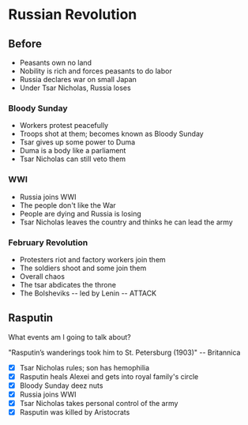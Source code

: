# Russian Revolution

## Before

- Peasants own no land
- Nobility is rich and forces peasants to do labor
- Russia declares war on small Japan
- Under Tsar Nicholas, Russia loses

### Bloody Sunday

- Workers protest peacefully
- Troops shot at them; becomes known as Bloody Sunday
- Tsar gives up some power to Duma
- Duma is a body like a parliament
- Tsar Nicholas can still veto them

### WWI

- Russia joins WWI
- The people don't like the War
- People are dying and Russia is losing
- Tsar Nicholas leaves the country and thinks he can lead the army

### February Revolution

- Protesters riot and factory workers join them
- The soldiers shoot and some join them
- Overall chaos
- The tsar abdicates the throne
- The Bolsheviks -- led by Lenin -- ATTACK

## Rasputin

What events am I going to talk about?

"Rasputin’s wanderings took him to St. Petersburg (1903)" -- Britannica

- [x] Tsar Nicholas rules; son has hemophilia
- [x] Rasputin heals Alexei and gets into royal family's circle
- [x] Bloody Sunday deez nuts
- [x] Russia joins WWI
- [x] Tsar Nicholas takes personal control of the army
- [x] Rasputin was killed by Aristocrats
